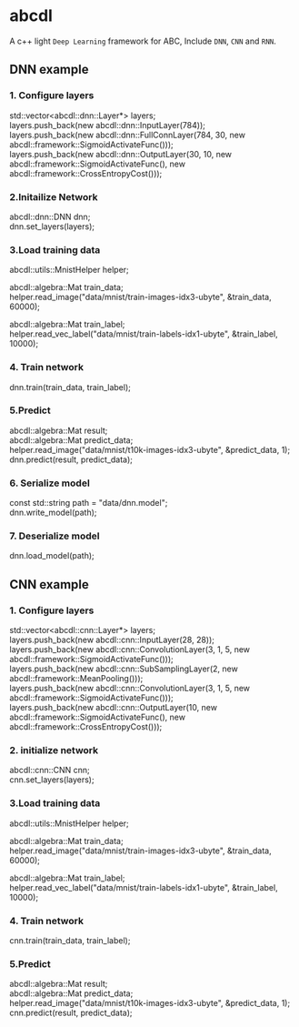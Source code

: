 # abcdl
A c++ light `Deep Learning` framework for ABC, Include `DNN`, `CNN` and `RNN`. <br>

## DNN example <br>
### 1. Configure layers <br>
  std::vector\<abcdl::dnn::Layer*> layers; <br>
  layers.push_back(new abcdl::dnn::InputLayer(784)); <br>
  layers.push_back(new abcdl::dnn::FullConnLayer(784, 30, new abcdl::framework::SigmoidActivateFunc())); <br>
  layers.push_back(new abcdl::dnn::OutputLayer(30, 10, new abcdl::framework::SigmoidActivateFunc(), new abcdl::framework::CrossEntropyCost())); <br>

### 2.Initailize Network <br>
  abcdl::dnn::DNN dnn; <br>
  dnn.set_layers(layers); <br>

### 3.Load training data <br>
  abcdl::utils::MnistHelper<real> helper; <br>
  
  abcdl::algebra::Mat train_data; <br>
  helper.read_image("data/mnist/train-images-idx3-ubyte", &train_data, 60000); <br>
  
  abcdl::algebra::Mat train_label; <br>
  helper.read_vec_label("data/mnist/train-labels-idx1-ubyte", &train_label, 10000); <br>
  
### 4. Train network <br>
  dnn.train(train_data, train_label); <br>

### 5.Predict <br>
  abcdl::algebra::Mat result; <br>
  abcdl::algebra::Mat predict_data; <br>
  helper.read_image("data/mnist/t10k-images-idx3-ubyte", &predict_data, 1); <br>
  dnn.predict(result, predict_data); <br>

### 6. Serialize model <br>
  const std::string path = "data/dnn.model"; <br>
  dnn.write_model(path); <br>

### 7. Deserialize model <br>
  dnn.load_model(path); <br>

## CNN example <br>
### 1. Configure layers <br>
  std::vector\<abcdl::cnn::Layer*> layers; <br>
  layers.push_back(new abcdl::cnn::InputLayer(28, 28)); <br>
  layers.push_back(new abcdl::cnn::ConvolutionLayer(3, 1, 5, new abcdl::framework::SigmoidActivateFunc())); <br>
  layers.push_back(new abcdl::cnn::SubSamplingLayer(2, new abcdl::framework::MeanPooling())); <br>
  layers.push_back(new abcdl::cnn::ConvolutionLayer(3, 1, 5, new abcdl::framework::SigmoidActivateFunc())); <br>
  layers.push_back(new abcdl::cnn::OutputLayer(10, new abcdl::framework::SigmoidActivateFunc(), new abcdl::framework::CrossEntropyCost())); <br>
  
### 2. initialize network
  abcdl::cnn::CNN cnn; <br>
  cnn.set_layers(layers); <br>
  
### 3.Load training data <br>
  abcdl::utils::MnistHelper<real> helper; <br>
  
  abcdl::algebra::Mat train_data; <br>
  helper.read_image("data/mnist/train-images-idx3-ubyte", &train_data, 60000); <br>
  
  abcdl::algebra::Mat train_label; <br>
  helper.read_vec_label("data/mnist/train-labels-idx1-ubyte", &train_label, 10000); <br>
  
### 4. Train network <br>
  cnn.train(train_data, train_label); <br>

### 5.Predict <br>
  abcdl::algebra::Mat result; <br>
  abcdl::algebra::Mat predict_data; <br>
  helper.read_image("data/mnist/t10k-images-idx3-ubyte", &predict_data, 1); <br>
  cnn.predict(result, predict_data); <br>
